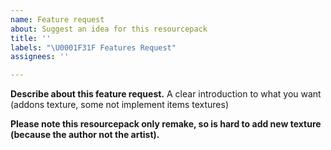 ```yaml
---
name: Feature request
about: Suggest an idea for this resourcepack
title: ''
labels: "\U0001F31F Features Request"
assignees: ''

---
```


**Describe about this feature request.**
A clear introduction to what you want (addons texture, some not implement items textures)

**Please note this resourcepack only remake, so is hard to add new texture (because the author not the artist).**

